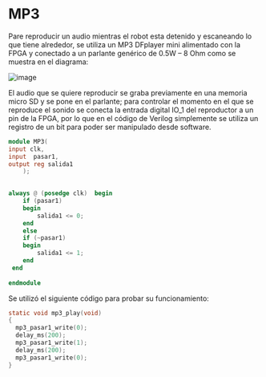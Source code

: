 # MP3

Pare reproducir un audio mientras el robot esta detenido y escaneando lo que tiene alrededor, se utiliza un MP3 DFplayer mini alimentado con la FPGA y conectado a un parlante genérico de 0.5W – 8 Ohm como se muestra en el diagrama:

![image](https://user-images.githubusercontent.com/80898083/129971680-c941b815-ba4d-4dfc-ba22-9a09b923be95.png)

El audio que se quiere reproducir se graba previamente en una memoria micro SD y se pone en el parlante; para controlar el momento en el que se reproduce el sonido se conecta la entrada digital IO_1 del reproductor a un pin de la FPGA, por lo que en el código de Verilog simplemente se utiliza un registro de un bit para poder ser manipulado desde software.

```verilog
module MP3(
input clk,
input  pasar1, 
output reg salida1
    );

       
always @ (posedge clk)  begin    
    if (pasar1)
    begin    
        salida1 <= 0;    
    end
    else
    if (~pasar1)
    begin    
        salida1 <= 1;    
    end
 end
    
endmodule
```

Se utilizó el siguiente código para probar su funcionamiento:

```C
static void mp3_play(void)
{
  mp3_pasar1_write(0);
  delay_ms(200);
  mp3_pasar1_write(1);
  delay_ms(200);
  mp3_pasar1_write(0);
}
```
